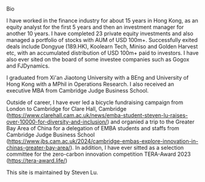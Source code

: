 Bio

I have worked in the finance industry for about 15 years in Hong Kong, as an equity analyst for the first 5 years and then an investment manager for another 10 years. I have completed 23 private equity investments and also managed a portfolio of stocks with AUM of USD 100m+. Successfully exited deals include Dongyue (189.HK), Koolearn Tech, Miniso and Golden Harvest etc, with an accumulated distribution of USD 100m+ paid to investors. I have also ever sited on the board of some investee companies such as Gogox and FJDynamics. 

I graduated from Xi'an Jiaotong University with a BEng and University of Hong Kong with a MPhil in Operations Research. I also received an executive MBA from Cambridge Judge Business School.

Outside of career, I have ever led a bicycle fundraising campaign from London to Cambridge for Clare Hall, Cambridge (https://www.clarehall.cam.ac.uk/news/emba-student-steven-lu-raises-over-10000-for-diversity-and-inclusion/) and organied a trip to the Greater Bay Area of China for a delegation of EMBA students and staffs from Cambridge Judge Business School (https://www.jbs.cam.ac.uk/2024/cambridge-embas-explore-innovation-in-chinas-greater-bay-area/). In addition, I have ever sitted as a selection committee for the zero-carbon innovation competition TERA-Award 2023 (https://tera-award.life/)

This site is maintained by Steven Lu.
